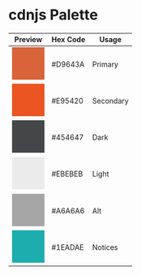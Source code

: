 # cdnjs Palette

| Preview | Hex Code | Usage |
|---------|----------|-------|
|<img src="https://github.com/cdnjs/brand/blob/master/palette/primary-D9643A.png?raw=true" width="64" alt=""/>|#D9643A|Primary|
|<img src="https://github.com/cdnjs/brand/blob/master/palette/secondary-E95420.png?raw=true" width="64" alt=""/>|#E95420|Secondary|
|<img src="https://github.com/cdnjs/brand/blob/master/palette/dark-454647.png?raw=true" width="64" alt=""/>|#454647|Dark|
|<img src="https://github.com/cdnjs/brand/blob/master/palette/light-EBEBEB.png?raw=true" width="64" alt=""/>|#EBEBEB|Light|
|<img src="https://github.com/cdnjs/brand/blob/master/palette/alt-A6A6A6.png?raw=true" width="64" alt=""/>|#A6A6A6|Alt|
|<img src="https://github.com/cdnjs/brand/blob/master/palette/notice-1EADAE.png?raw=true" width="64" alt=""/>|#1EADAE|Notices|